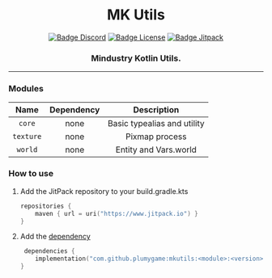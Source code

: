 <div align="center">

# MK Utils

[![Badge Discord]][Discord]
[![Badge License]][License]
[![Badge Jitpack]][Jitpack]

### Mindustry Kotlin Utils.

___
</div>

### Modules

|   Name    | Dependency |         Description         |
|:---------:|:----------:|:---------------------------:|
|  `core`   |    none    | Basic typealias and utility |
| `texture` |    none    |       Pixmap process        |
|  `world`  |    none    |    Entity and Vars.world    |

### How to use

1. Add the JitPack repository to your build.gradle.kts

    ```kotlin
    repositories {
        maven { url = uri("https://www.jitpack.io") }
    }
    ``` 
2. Add the [dependency][Jitpack]

    ```kotlin
     dependencies {
        implementation("com.github.plumygame:mkutils:<module>:<version>")
    }
    ```

<!----------------------------------------------------------------------------->

[Discord]: https://discord.gg/PDwyxM3waw

[Jitpack]: https://jitpack.io/#plumygame/mkutils

[License]: LICENSE

<!----------------------------------[ Badges ]--------------------------------->

[Badge Discord]: https://img.shields.io/discord/937228972041842718?color=454fc1&label=Discord&logo=Discord&style=for-the-badge&logoColor=white&labelColor=5865F2

[Badge Jitpack]: https://jitpack.io/v/plumygame/mkutils.svg

[Badge License]: https://img.shields.io/badge/License-GPL3-015d93.svg?style=for-the-badge&labelColor=blue

<!---------------------------------[ Buttons ]--------------------------------->
